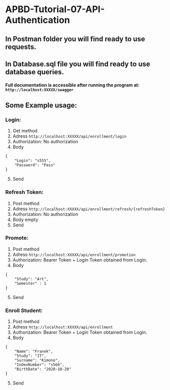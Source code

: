 # APBD-Tutorial-07-API-Authentication

## In Postman folder you will find ready to use requests.
## In Database.sql file you will find ready to use database queries.

#### Full documentation is accessible after running the program at:  ``` http://localhost:XXXXX/swagger ```

## Some Example usage:

### Login:
1. Get method
2. Adress ``` http://localhost:XXXXX/api/enrollment/login ```
3. Authorization: No authorization
4. Body

```
{
	"Login": "s555",
	"Password": "Pass"
}
```
5. Send


### Refresh Token:
1. Post method
2. Adress ``` http://localhost:XXXXX/api/enrollment/refresh/{refreshToken} ```
3. Authorization: No authorization
4. Body empty
5. Send





### Promote:
1. Post method
2. Adress ``` http://localhost:XXXXX/api/enrollment/promotion ```
3. Authorization: Bearer Token + Login Token obtained from Login.
4. Body

```
{
    "Study": "Art",
    "Semester" : 1
}
```

5. Send


### Enroll Student:
1. Post method
2. Adress ``` http://localhost:XXXXX/api/enrollment ```
3. Authorization: Bearer Token + Login Token obtained from Login.
4. Body
```
{
    "Name": "Franek",
    "Study": "IT",
    "Surname": "Kimono",
    "IndexNumber": "s566",
    "BirthDate": "2020-10-20"
}
```

5. Send
